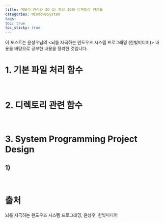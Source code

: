 ```yaml
---
title: 메모리 관리와 IO 3) 파일 IO와 디렉토리 컨트롤
categories: WindowsSystem
tags: 
toc: true
toc_sticky: true
---
```


이 포스트는 윤성우님의 <뇌를 자극하는 윈도우즈 시스템 프로그래밍 (한빛미디어)> 내용을 바탕으로 공부한 내용을 정리한 것입니다. 

# **1. 기본 파일 처리 함수**

<br/>

# **2. 디렉토리 관련 함수**

<br/>

# **3. System Programming Project Design**

## **1)**

<br/>

# **출처**

뇌를 자극하는 윈도우즈 시스템 프로그래밍, 윤성우, 한빛미디어

